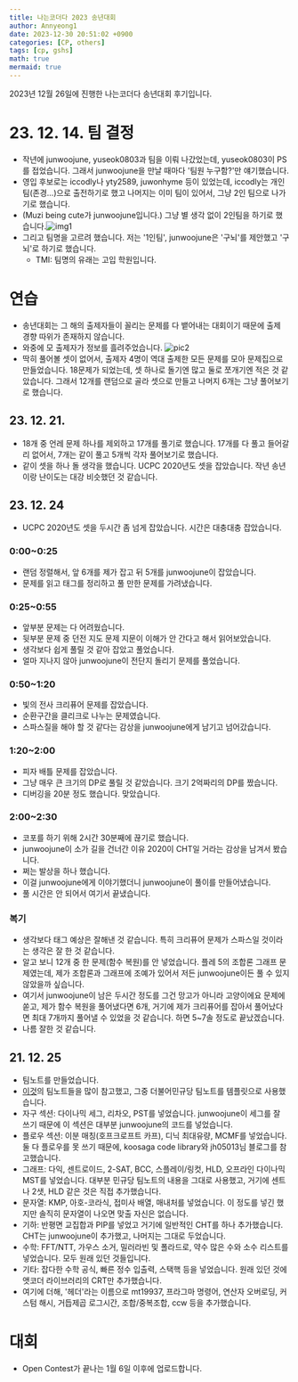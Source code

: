 ```yaml
---
title: 나는코더다 2023 송년대회
author: Annyeong1
date: 2023-12-30 20:51:02 +0900
categories: [CP, others]
tags: [cp, gshs]
math: true
mermaid: true
---
```

2023년 12월 26일에 진행한 나는코더다 송년대회 후기입니다.
# 23. 12. 14. 팀 결정
- 작년에 junwoojune, yuseok0803과 팀을 이뤄 나갔었는데, yuseok0803이 PS를 접었습니다. 그래서 junwoojune을 만날 때마다 '팀원 누구함?'만 얘기했습니다.
- 영입 후보로는 iccodly나 yty2589, juwonhyme 등이 있었는데, iccodly는 개인 팀(존경...)으로 출전하기로 했고 나머지는 이미 팀이 있어서, 그냥 2인 팀으로 나가기로 했습니다.
- (Muzi being cute가 junwoojune입니다.) 그냥 별 생각 없이 2인팀을 하기로 했습니다.![img1](https://cdn.discordapp.com/attachments/1061109708481642549/1186223541360807966/image.png?ex=659277c3&is=658002c3&hm=ccdc111e36c55cfcf234d52e873a82d90d1aeb5c6873b7153ae3e31caa6ece87&)
- 그리고 팀명을 고르려 했습니다. 저는 '1인팀', junwoojune은 '구뇌'를 제안했고 '구뇌'로 하기로 했습니다.
	- TMI: 팀명의 유래는 고입 학원입니다.

# 연습
- 송년대회는 그 해의 출제자들이 꼴리는 문제를 다 뱉어내는 대회이기 때문에 출제 경향 따위가 존재하지 않습니다.
- 와중에 모 출제자가 정보를 흘려주었습니다. ![pic2](https://cdn.discordapp.com/attachments/1061109708481642549/1186226413808930946/image.png?ex=65927a70&is=65800570&hm=e0f3fbd9cc2923423178834fa4dfbfae0b1a0ed4127149a2e6354b0edb5a1a2b&)
- 딱히 풀어볼 셋이 없어서, 출제자 4명이 역대 출제한 모든 문제를 모아 문제집으로 만들었습니다. 18문제가 되었는데, 셋 하나로 돌기엔 많고 둘로 쪼개기엔 적은 것 같았습니다. 그래서 12개를 랜덤으로 골라 셋으로 만들고 나머지 6개는 그냥 풀어보기로 했습니다.

## 23. 12. 21.
- 18개 중 언레 문제 하나를 제외하고 17개를 풀기로 했습니다. 17개를 다 풀고 들어갈 리 없어서, 7개는 같이 풀고 5개씩 각자 풀어보기로 했습니다.
- 같이 셋을 하나 돌 생각을 했습니다. UCPC 2020년도 셋을 잡았습니다. 작년 송년이랑 난이도는 대강 비슷했던 것 같습니다.

## 23. 12. 24
- UCPC 2020년도 셋을 두시간 좀 넘게 잡았습니다. 시간은 대충대충 잡았습니다.
### 0:00~0:25
- 랜덤 정렬해서, 앞 6개를 제가 잡고 뒤 5개를 junwoojune이 잡았습니다.
- 문제를 읽고 태그를 정리하고 풀 만한 문제를 가려냈습니다.
### 0:25~0:55
- 앞부분 문제는 다 어려웠습니다.
- 뒷부분 문제 중 던전 지도 문제 지문이 이해가 안 간다고 해서 읽어보았습니다.
- 생각보다 쉽게 풀릴 것 같아 잡았고 풀었습니다.
- 얼마 지나지 않아 junwoojune이 전단지 돌리기 문제를 풀었습니다.
### 0:50~1:20
- 빛의 전사 크리퓨어 문제를 잡았습니다.
- 순환구간을 클리크로 나누는 문제였습니다.
- 스파스질을 해야 할 것 같다는 감상을 junwoojune에게 남기고 넘어갔습니다.
### 1:20~2:00
- 피자 배틀 문제를 잡았습니다.
- 그냥 매우 큰 크기의 DP로 풀릴 것 같았습니다. 크기 2억짜리의 DP를 짰습니다.
- 디버깅을 20분 정도 했습니다. 맞았습니다.
### 2:00~2:30
- 코포를 하기 위해 2시간 30분째에 끊기로 했습니다.
- junwoojune이 소가 길을 건너간 이유 2020이 CHT일 거라는 감상을 남겨서 봤습니다.
- 쩌는 발상을 하나 했습니다.
- 이걸 junwoojune에게 이야기했더니 junwoojune이 풀이를 만들어냈습니다.
- 풀 시간은 안 되어서 여기서 끝냈습니다.
### 복기
- 생각보다 태그 예상은 잘해낸 것 같습니다. 특히 크리퓨어 문제가 스파스일 것이라는 생각은 잘 한 것 같습니다.
- 알고 보니 12개 중 한 문제(함수 복원)를 안 넣었습니다. 플레 5의 조합론 그래프 문제였는데, 제가 조합론과 그래프에 조예가 있어서 저든 junwoojune이든 풀 수 있지 않았을까 싶습니다.
- 여기서 junwoojune이 남은 두시간 정도를 그건 망고가 아니라 고양이에요 문제에 쏟고, 제가 함수 복원을 풀어냈다면 6개, 거기에 제가 크리퓨어를 잡아서 풀어났다면 최대 7개까지 풀어낼 수 있었을 것 같습니다. 하면 5~7솔 정도로 끝났겠습니다.
- 나름 잘한 것 같습니다.

## 21. 12. 25
- 팀노트를 만들었습니다.
- [이것](https://www.acmicpc.net/board/view/21870)의 팀노트들을 많이 참고했고, 그중 더불어민규당 팀노트를 템플릿으로 사용했습니다. 
- 자구 섹션: 다이나믹 세그, 리차오, PST를 넣었습니다. junwoojune이 세그를 잘 쓰기 때문에 이 섹션은 대부분 junwoojune의 코드를 넣었습니다.
- 플로우 섹션: 이분 매칭(호프크로프트 카프), 디닉 최대유량, MCMF를 넣었습니다. 둘 다 플로우를 못 쓰기 때문에, koosaga code library와 jh05013님 블로그를 참고했습니다.
- 그래프: 다익, 센트로이드, 2-SAT, BCC, 스플레이/링컷, HLD, 오프라인 다이나믹 MST를 넣었습니다. 대부분 민규당 팀노트의 내용을 그대로 사용했고, 거기에 센트나 2샛, HLD 같은 것은 직접 추가했습니다.
- 문자열: KMP, 아호-코라식, 접미사 배열, 매내처를 넣었습니다. 이 정도를 넣긴 했지만 솔직히 문자열이 나오면 맞출 자신은 없습니다.
- 기하: 반평면 교집합과 PIP를 넣었고 거기에 일반적인 CHT를 하나 추가했습니다. CHT는 junwoojune이 추가했고, 나머지는 그대로 두었습니다.
- 수학: FFT/NTT, 가우스 소거, 밀러라빈 및 폴라드로, 약수 많은 수와 소수 리스트를 넣었습니다. 모두 원래 있던 것들입니다.
- 기타: 잡다한 수학 공식, 빠른 정수 입출력, 스택핵 등을 넣었습니다. 원래 있던 것에 앳코더 라이브러리의 CRT만 추가했습니다.
- 여기에 더해, '헤더'라는 이름으로 mt19937, 프라그마 명령어, 연산자 오버로딩, 커스텀 해시, 거듭제곱 로그시간, 조합/중복조합, ccw 등을 추가했습니다.

# 대회
- Open Contest가 끝나는 1월 6일 이후에 업로드합니다.
